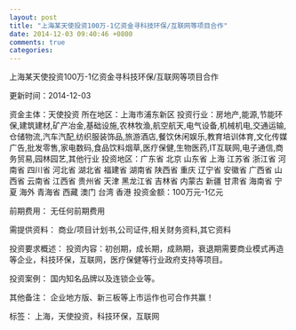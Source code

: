 ```yaml
---
layout: post
title: "上海某天使投资100万-1亿资金寻科技环保/互联网等项目合作"
date: 2014-12-03 09:40:46 +0800
comments: true
categories: 
---
```

上海某天使投资100万-1亿资金寻科技环保/互联网等项目合作



更新时间：2014-12-03

资金主体：天使投资
所在地区：上海市浦东新区
投资行业：房地产,能源,节能环保,建筑建材,矿产冶金,基础设施,农林牧渔,航空航天,电气设备,机械机电,交通运输,仓储物流,汽车汽配,纺织服装饰品,旅游酒店,餐饮休闲娱乐,教育培训体育,文化传媒广告,批发零售,家电数码,食品饮料烟草,医疗保健,生物医药,IT互联网,电子通信,商务贸易,园林园艺,其他行业
投资地区：广东省 北京 山东省 上海 江苏省 浙江省 河南省 四川省 河北省 湖北省 福建省 湖南省 陕西省 重庆 辽宁省 安徽省 广西省 山西省 云南省 江西省 贵州省 天津 黑龙江省 吉林省 内蒙古 新疆 甘肃省 海南省 宁夏 海外 青海省 西藏 澳门 台湾 香港
投资金额：100万元-1亿元

前期费用：
无任何前期费用

需提供资料：
商业/项目计划书,公司证件,相关财务资料,其它资料

投资要求概述：
投资内容：初创期，成长期，成熟期，衰退期需要商业模式再造等企业，科技环保，互联网，医疗保健等行业政府支持等项目。

投资案例：
国内知名品牌以及连锁企业等。

其他备注：
企业地方版、新三板等上市运作也可合作共赢！

标签：
上海，天使投资，科技环保，互联网

